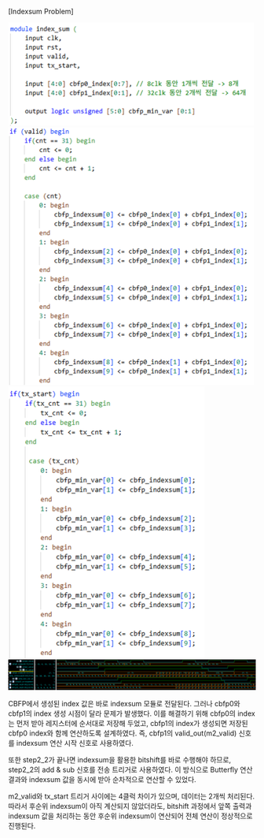 [Indexsum Problem]

<img src="/History/img/img153.png" width=500> 
<img src="/History/img/img154.png" width=500><img src="/History/img/img155.png" width=400>
<img src="/History/img/img152.png" width=1000>

CBFP에서 생성된 index 값은 바로 indexsum 모듈로 전달된다. 그러나 cbfp0와 cbfp1의 index 생성 시점이 달라 문제가 발생했다. 이를 해결하기 위해 cbfp0의 index는 먼저 받아 레지스터에 순서대로 저장해 두었고, cbfp1의 index가 생성되면 저장된 cbfp0 index와 함께 연산하도록 설계하였다. 즉, cbfp1의 valid_out(m2_valid) 신호를 indexsum 연산 시작 신호로 사용하였다. <br>

또한 step2_2가 끝나면 indexsum을 활용한 bitshift를 바로 수행해야 하므로, step2_2의 add & sub 신호를 전송 트리거로 사용하였다. 이 방식으로 Butterfly 연산 결과와 indexsum 값을 동시에 받아 순차적으로 연산할 수 있었다. <br>

m2_valid와 tx_start 트리거 사이에는 4클럭 차이가 있으며, 데이터는 2개씩 처리된다. 따라서 후순위 indexsum이 아직 계산되지 않았더라도, bitshift 과정에서 앞쪽 출력과 indexsum 값을 처리하는 동안 후순위 indexsum이 연산되어 전체 연산이 정상적으로 진행된다. <br>